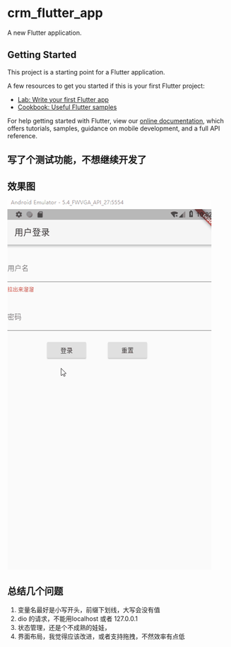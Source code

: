 # crm_flutter_app

A new Flutter application.

## Getting Started

This project is a starting point for a Flutter application.

A few resources to get you started if this is your first Flutter project:

- [Lab: Write your first Flutter app](https://flutter.io/docs/get-started/codelab)
- [Cookbook: Useful Flutter samples](https://flutter.io/docs/cookbook)

For help getting started with Flutter, view our 
[online documentation](https://flutter.io/docs), which offers tutorials, 
samples, guidance on mobile development, and a full API reference.

## 写了个测试功能，不想继续开发了

## 效果图

![image](https://github.com/alvin198761/flutter_demo/blob/master/crm_flutter_app/flutter.gif?raw=true)

## 总结几个问题
1. 变量名最好是小写开头，前缀下划线，大写会没有值
2. dio 的请求，不能用localhost 或者 127.0.0.1
3. 状态管理，还是个不成熟的娃娃，
4. 界面布局，我觉得应该改进，或者支持拖拽，不然效率有点低
